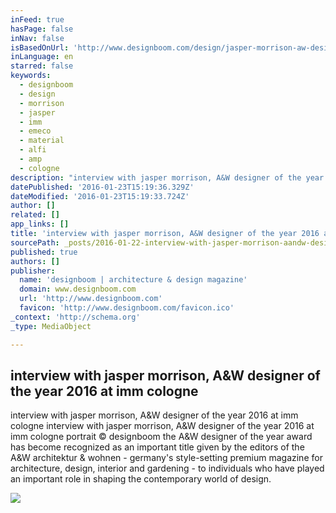 ```yaml
---
inFeed: true
hasPage: false
inNav: false
isBasedOnUrl: 'http://www.designboom.com/design/jasper-morrison-aw-designer-of-the-year-imm-cologne-01-21-2016/'
inLanguage: en
starred: false
keywords:
  - designboom
  - design
  - morrison
  - jasper
  - imm
  - emeco
  - material
  - alfi
  - amp
  - cologne
description: "interview with jasper morrison, A&W designer of the year 2016 at imm cologne interview with jasper morrison, A&W designer of the year 2016 at imm cologne portrait © designboom the A&W designer of the year award has become recognized as an important title given by the editors of the A&W architektur & wohnen - germany's style-setting premium magazine for architecture, design, interior and gardening - to individuals who have played an important role in shaping the contemporary world of design."
datePublished: '2016-01-23T15:19:36.329Z'
dateModified: '2016-01-23T15:19:33.724Z'
author: []
related: []
app_links: []
title: 'interview with jasper morrison, A&W designer of the year 2016 at imm cologne'
sourcePath: _posts/2016-01-22-interview-with-jasper-morrison-aandw-designer-of-the-year-201.md
published: true
authors: []
publisher:
  name: 'designboom | architecture & design magazine'
  domain: www.designboom.com
  url: 'http://www.designboom.com'
  favicon: 'http://www.designboom.com/favicon.ico'
_context: 'http://schema.org'
_type: MediaObject

---
```

<article style=""><h1>interview with jasper morrison, A&amp;W designer of the year 2016 at imm cologne</h1><p>interview with jasper morrison, A&amp;W designer of the year 2016 at imm cologne interview with jasper morrison, A&amp;W designer of the year 2016 at imm cologne portrait © designboom the A&amp;W designer of the year award has become recognized as an important title given by the editors of the A&amp;W architektur &amp; wohnen - germany's style-setting premium magazine for architecture, design, interior and gardening - to individuals who have played an important role in shaping the contemporary world of design.</p><img src="https://s3-us-west-2.amazonaws.com/the-grid-img/p/b585fe91284066cb107b0df3c6ae0b9c53aa4c8d.jpg" /></article>